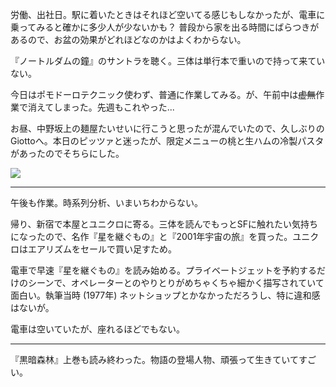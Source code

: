 労働、出社日。駅に着いたときはそれほど空いてる感じもしなかったが、電車に乗ってみると確かに多少人が少ないかも？ 普段から家を出る時間にばらつきがあるので、お盆の効果がどれほどなのかはよくわからない。

『ノートルダムの鐘』のサントラを聴く。三体は単行本で重いので持って来ていない。

今日はポモドーロテクニック使わず、普通に作業してみる。が、午前中は~~虚無~~作業で消えてしまった。先週もこれやった...

お昼、中野坂上の麺屋たいせいに行こうと思ったが混んでいたので、久しぶりのGiottoへ。本日のピッツァと迷ったが、限定メニューの桃と生ハムの冷製パスタがあったのでそちらにした。

![](https://photos.old.apkas.net/medium/202408/20240813-132836.webp)

---

午後も作業。時系列分析、いまいちわからない。

帰り、新宿で本屋とユニクロに寄る。三体を読んでもっとSFに触れたい気持ちになったので、名作『星を継ぐもの』と『2001年宇宙の旅』を買った。ユニクロはエアリズムをセールで買い足すため。

電車で早速『星を継ぐもの』を読み始める。プライベートジェットを予約するだけのシーンで、オペレーターとのやりとりがめちゃくちゃ細かく描写されていて面白い。執筆当時 (1977年) ネットショップとかなかっただろうし、特に違和感はないが。

電車は空いていたが、座れるほどでもない。

---

『黒暗森林』上巻も読み終わった。物語の登場人物、頑張って生きていてすごい。
